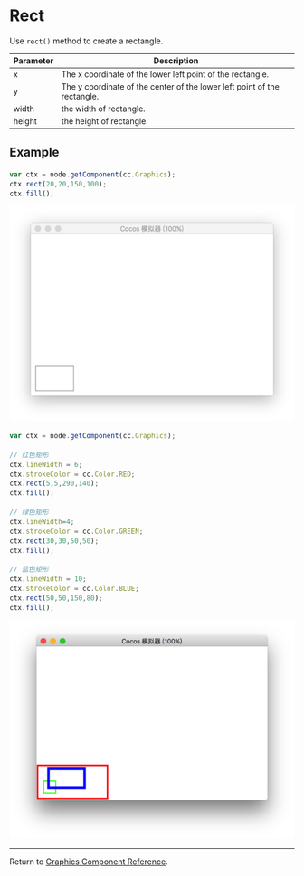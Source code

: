 # Rect

Use `rect()` method to create a rectangle.

| Parameter | Description
| -------------- | ----------- |
| x | The x coordinate of the lower left point of the rectangle.
| y | The y coordinate of the center of the lower left point of the rectangle.
| width | the width of rectangle.
| height | the height of rectangle.

## Example

```javascript
var ctx = node.getComponent(cc.Graphics);
ctx.rect(20,20,150,100);
ctx.fill();
```

<a href="graphics/rect.png"><img src="graphics/rect.png"></a>

```javascript
var ctx = node.getComponent(cc.Graphics);

// 红色矩形
ctx.lineWidth = 6;
ctx.strokeColor = cc.Color.RED;
ctx.rect(5,5,290,140);
ctx.fill();

// 绿色矩形
ctx.lineWidth=4;
ctx.strokeColor = cc.Color.GREEN;
ctx.rect(30,30,50,50);
ctx.fill();

// 蓝色矩形
ctx.lineWidth = 10;
ctx.strokeColor = cc.Color.BLUE;
ctx.rect(50,50,150,80);
ctx.fill();
```

<a href="graphics/rect2.png"><img src="graphics/rect2.png"></a>

<hr>

Return to [Graphics Component Reference](../../components/graphics.md).

